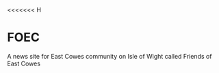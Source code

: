 <<<<<<< H
# FOEC

A news site for East Cowes community on Isle of Wight called Friends of East Cowes